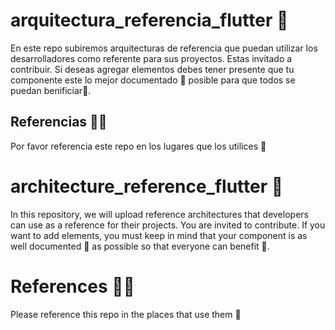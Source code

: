 # arquitectura_referencia_flutter 🚀
En este repo subiremos arquitecturas de referencia que puedan utilizar los desarrolladores como referente para sus proyectos. Estas invitado a contribuir.
Si deseas agregar elementos debes tener presente que tu componente este lo mejor documentado 📗 posible para que todos se puedan benificiar🧪.


## Referencias 🕵🏼
Por favor referencia este repo en los lugares que los utilices 👾


# architecture_reference_flutter 🚀
In this repository, we will upload reference architectures that developers can use as a reference for their projects. You are invited to contribute. If you want to add elements, you must keep in mind that your component is as well documented 📗 as possible so that everyone can benefit 🧪.

# References 🕵🏼
Please reference this repo in the places that use them 👾
